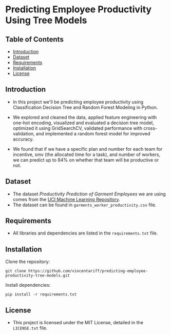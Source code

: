 # Predicting Employee Productivity Using Tree Models

## Table of Contents

* [Introduction](https://github.com/vincentariff/predicting-employee-productivity-tree-models#introduction)
* [Dataset](https://github.com/vincentariff/predicting-employee-productivity-tree-models#dataset)
* [Requirements](https://github.com/vincentariff/predicting-employee-productivity-tree-models#requirements)
* [Installation](https://github.com/vincentariff/predicting-employee-productivity-tree-models#installation)
* [License](https://github.com/vincentariff/predicting-employee-productivity-tree-models#license)

## Introduction

* In this project we'll be predicting employee productivity using Classification Decision Tree and Random Forest Modeling in Python.

* We explored and cleaned the data, applied feature engineering with one-hot encoding, visualized and evaluated a decision tree model, optimized it using GridSearchCV, validated performance with cross-validation, and implemented a random forest model for improved accuracy.

*  We found that if we have a specific plan and number for each team for incentive, smv (the allocated time for a task), and number of workers, we can predict up to 84% on whether that team will be productive or not.

## Dataset

* The dataset _Productivity Prediction of Garment Employees_ we are using comes from the [UCI Machine Learning Repository](https://archive.ics.uci.edu/dataset/597/productivity+prediction+of+garment+employees).
* The dataset can be found in `garments_worker_productivity.csv` file.

## Requirements

* All libraries and dependencies are listed in the `requirements.txt` file.

## Installation

Clone the repository:
 ```
git clone https://github.com/vincentariff/predicting-employee-productivity-tree-models.git
```

Install dependencies:
```
pip install -r requirements.txt
```

## License

* This project is licensed under the MIT License, detailed in the `LICENSE.txt` file.
